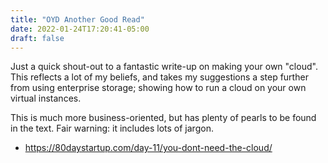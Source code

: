 ```yaml
---
title: "OYD Another Good Read"
date: 2022-01-24T17:20:41-05:00
draft: false
---
```


Just a quick shout-out to a fantastic write-up on making your own "cloud". This reflects a lot of my beliefs, and takes my suggestions a step further from using enterprise storage; showing how to run a cloud on your own virtual instances.

This is much more business-oriented, but has plenty of pearls to be found in the text. Fair warning: it includes lots of jargon.

* https://80daystartup.com/day-11/you-dont-need-the-cloud/
